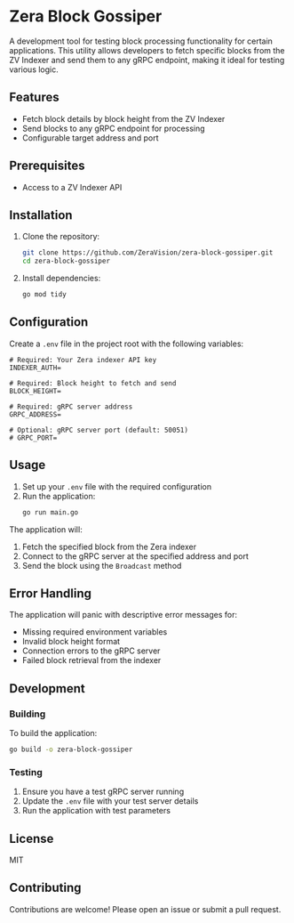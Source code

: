 # Zera Block Gossiper

A development tool for testing block processing functionality for certain applications. This utility allows developers to fetch specific blocks from the ZV Indexer and send them to any gRPC endpoint, making it ideal for testing various logic.

## Features

- Fetch block details by block height from the ZV Indexer
- Send blocks to any gRPC endpoint for processing
- Configurable target address and port

## Prerequisites
- Access to a ZV Indexer API

## Installation

1. Clone the repository:
   ```bash
   git clone https://github.com/ZeraVision/zera-block-gossiper.git
   cd zera-block-gossiper
   ```

2. Install dependencies:
   ```bash
   go mod tidy
   ```

## Configuration

Create a `.env` file in the project root with the following variables:

```env
# Required: Your Zera indexer API key
INDEXER_AUTH=

# Required: Block height to fetch and send
BLOCK_HEIGHT=

# Required: gRPC server address
GRPC_ADDRESS=

# Optional: gRPC server port (default: 50051)
# GRPC_PORT=
```

## Usage

1. Set up your `.env` file with the required configuration
2. Run the application:
   ```bash
   go run main.go
   ```

The application will:
1. Fetch the specified block from the Zera indexer
2. Connect to the gRPC server at the specified address and port
3. Send the block using the `Broadcast` method

## Error Handling

The application will panic with descriptive error messages for:
- Missing required environment variables
- Invalid block height format
- Connection errors to the gRPC server
- Failed block retrieval from the indexer

## Development

### Building

To build the application:

```bash
go build -o zera-block-gossiper
```

### Testing

1. Ensure you have a test gRPC server running
2. Update the `.env` file with your test server details
3. Run the application with test parameters

## License

MIT

## Contributing

Contributions are welcome! Please open an issue or submit a pull request.

